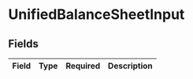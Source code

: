 # UnifiedBalanceSheetInput


## Fields

| Field       | Type        | Required    | Description |
| ----------- | ----------- | ----------- | ----------- |